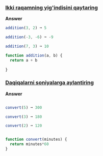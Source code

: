 ### [Ikki raqamning yig'indisini qaytaring](https://edabit.com/challenge/3LpBLgNRyaHMvNb4j)

**Answer**



```js
addition(3, 2) ➞ 5

addition(-3, -6) ➞ -9

addition(7, 3) ➞ 10

function addition(a, b) {
  return a + b
  
}


```



### [Daqiqalarni soniyalarga aylantiring](https://edabit.com/challenge/8q54MKnRrm89pSLmW)

**Answer**



```js

convert(5) ➞ 300

convert(3) ➞ 180

convert(2) ➞ 120


function convert(minutes) {
  return minutes*60
}


```